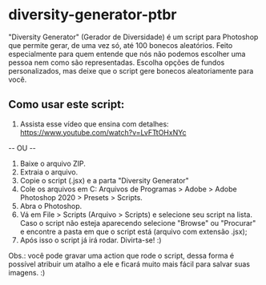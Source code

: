 # diversity-generator-ptbr
"Diversity Generator" (Gerador de Diversidade) é um script para Photoshop que permite gerar, de uma vez só, até 100 bonecos aleatórios. Feito especialmente para quem entende que nós não podemos escolher uma pessoa nem como são representadas. Escolha opções de fundos personalizados, mas deixe que o script gere bonecos aleatoriamente para você.

## Como usar este script:

1. Assista esse vídeo que ensina com detalhes: https://www.youtube.com/watch?v=LvFTtOHxNYc

-- OU --

1. Baixe o arquivo ZIP.
2. Extraia o arquivo.
3. Copie o script (.jsx) e a parta "Diversity Generator"
2. Cole os arquivos em C: Arquivos de Programas > Adobe > Adobe Photoshop 2020 > Presets > Scripts.
3. Abra o Photoshop.
4. Vá em File > Scripts (Arquivo > Scripts) e selecione seu script na lista. Caso o script não esteja aparecendo selecione "Browse" ou "Procurar" e encontre a pasta em que o script está (arquivo com extensão .jsx);
5. Após isso o script já irá rodar. Divirta-se! :)

Obs.: você pode gravar uma action que rode o script, dessa forma é possível atribuir um atalho a ele e ficará muito mais fácil para salvar suas imagens. :)
